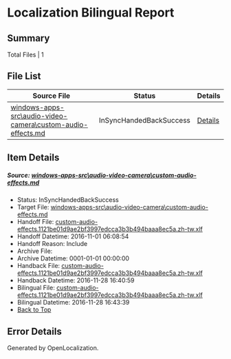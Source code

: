 # <a name='report-top'></a> Localization Bilingual Report

## Summary
 Total Files | 1

## File List
 Source File | Status | Details 
 ----------- | ------ | ------- 
 [windows-apps-src\audio-video-camera\custom-audio-effects.md](https://cpubwin.visualstudio.com/windows-uwp/_git/windows-uwp/commit/ba9b78c5eafc949c6942acbcbf55620f60cc0d29?path=windows-apps-src%2Faudio-video-camera%2Fcustom-audio-effects.md&_a=contents) | InSyncHandedBackSuccess | [Details](#9cdaa63563dc08f2a17d1624b0a795fb84f8d39e1626)

## Item Details
##### <a name='9cdaa63563dc08f2a17d1624b0a795fb84f8d39e1626'></a> Source: [windows-apps-src\audio-video-camera\custom-audio-effects.md](https://cpubwin.visualstudio.com/windows-uwp/_git/windows-uwp/commit/ba9b78c5eafc949c6942acbcbf55620f60cc0d29?path=windows-apps-src%2Faudio-video-camera%2Fcustom-audio-effects.md&_a=contents)
* Status: InSyncHandedBackSuccess
* Target File: [windows-apps-src\audio-video-camera\custom-audio-effects.md](https://cpubwin.visualstudio.com/windows-uwp/_git/windows-uwp.zh-tw/commit/a1f52890e1b96df2759f821525c28cd0bbd32160?path=windows-apps-src%2Faudio-video-camera%2Fcustom-audio-effects.md&_a=contents)
* Handoff File: [custom-audio-effects.1121be01d9ae2bf3997edcca3b3b494baaa8ec5a.zh-tw.xlf](https://cpubwin.visualstudio.com/windows-uwp/_git/WDCLib.handoff/commit/90ffb37c55a43c35f18add50efdb4f74b9ab2e4f?path=ol-handoff%2Fcpubwin%2Fwindows-uwp.zh-tw%2Fmaster%2Fcustom-audio-effects.1121be01d9ae2bf3997edcca3b3b494baaa8ec5a.zh-tw.xlf&_a=contents)
* Handoff Datetime: 2016-11-01 06:08:54
* Handoff Reason: Include
* Archive File: 
* Archive Datetime: 0001-01-01 00:00:00
* Handback File: [custom-audio-effects.1121be01d9ae2bf3997edcca3b3b494baaa8ec5a.zh-tw.xlf](https://cpubwin.visualstudio.com/windows-uwp/_git/WDCLib.handback/commit/b135ea00cdaca8a4d6500e2c029cda6f828806de?path=ol-handback%2Fcpubwin%2Fwindows-uwp.zh-tw%2Fmaster%2Fcustom-audio-effects.1121be01d9ae2bf3997edcca3b3b494baaa8ec5a.zh-tw.xlf&_a=contents)
* Handback Datetime: 2016-11-28 16:40:59
* Bilingual File: [custom-audio-effects.1121be01d9ae2bf3997edcca3b3b494baaa8ec5a.zh-tw.xlf](https://cpubwin.visualstudio.com/windows-uwp/_git/WDCLib.handback/commit/b135ea00cdaca8a4d6500e2c029cda6f828806de?path=ol-handback%2Fcpubwin%2Fwindows-uwp.zh-tw%2Fmaster%2Fcustom-audio-effects.1121be01d9ae2bf3997edcca3b3b494baaa8ec5a.zh-tw.xlf&_a=contents)
* Bilingual Datetime: 2016-11-28 16:43:39
* [Back to Top](#report-top)


## Error Details

Generated by OpenLocalization.
